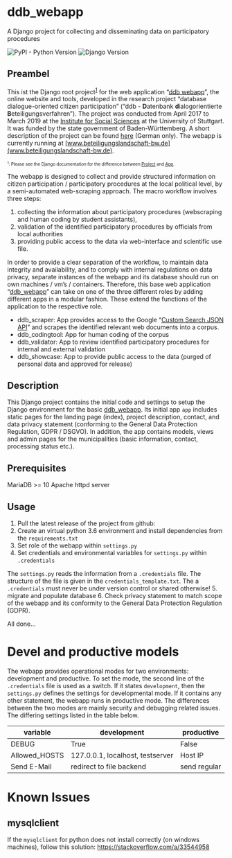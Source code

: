# ddb_webapp
A Django project for collecting and disseminating data on participatory procedures

![PyPI - Python Version](https://img.shields.io/pypi/pyversions/Django.svg) ![Django Version](https://img.shields.io/badge/Django-2.2-blue.svg)

## Preambel
This ist the Django root project<sup>[1](#myfootnote1)</sup> for the web application “[ddb webapp](https://github.com/uweremer/ddb_webapp)”, the online website and tools, developed in the research project “database dialogue-oriented citizen participation” (“ddb - **D**atenbank **d**ialogorientierte **B**eteiligungsverfahren”). The project was conducted from April 2017 to March 2019 at the [Institute for Social Sciences]( https://www.sowi.uni-stuttgart.de/index.html) at the University of Stuttgart. It was funded by the state government of Baden-Württemberg. A short description of the project can be found [here](https://www.sowi.uni-stuttgart.de/abteilungen/ps/forschung/dbb/) (German only). The webapp is currently running at [www.beteiligungslandschaft-bw.de](www.beteiligungslandschaft-bw.de).

<sub><sup>
<a name="myfootnote1"><sup>1</sup></a>: Please see the Django documentation for the difference between  [Project]( https://docs.djangoproject.com/en/2.2/intro/tutorial01/#creating-a-project) and [App](https://docs.djangoproject.com/en/2.2/intro/tutorial01/#creating-the-polls-app).</sup></sub>

The webapp is designed to collect and provide structured information on citizen participation / participatory procedures at the local political level, by a semi-automated web-scraping approach.
The macro workflow involves three steps: 
1. collecting the information about participatory procedures (webscraping and human coding by student assistants), 
2. validation of the identified participatory procedures by officials from local authorities
3. providing public access to the data via web-interface and scientific use file.

In order to provide a clear separation of the workflow, to maintain data integrity and availability, and to comply with internal regulations on data privacy, separate instances of the webapp and its database should run on own machines / vm’s / containers.
Therefore, this base web application “[ddb_webapp]( https://github.com/uweremer/ddb_webapp)” can take on one of the three different roles by adding different apps in a modular fashion. These extend the functions of the application to the respective role.

- ddb_scraper: App provides access to the Google “[Custom Search JSON API]( https://developers.google.com/custom-search/)” and scrapes the identified relevant web documents into a corpus.
- ddb_codingtool: App for human coding of the corpus 
- ddb_validator: App to review identified participatory procedures for internal and external validation
- ddb_showcase: App to provide public access to the data (purged of personal data and approved for release) 


## Description
This Django project contains the initial code and settings to setup the Django environment for the basic [ddb_webapp]( https://github.com/uweremer/ddb_webapp). Its initial app `app` includes static pages for the landing page (index), project description, contact, and data privacy statement (conforming to the General Data Protection Regulation, GDPR / DSGVO). In addition, the app contains models, views and admin pages for the municipalities (basic information, contact, processing status etc.).  


## Prerequisites
MariaDB >= 10
Apache httpd server


## Usage
1. Pull the latest release of the project from github: 
2. Create an virtual python 3.6 environment and install dependencies from the `requirements.txt`
3. Set role of the webapp within `settings.py`
4. Set credentials and environmental variables for `settings.py` within `.credentials`

The `settings.py` reads the information from a `.credentials` file. The structure of the file is given in the `credentials_template.txt`. The a `.credentials` must never be under version control or shared otherwise!
5. migrate and populate database
6. Check privacy statement to match scope of the webapp and its conformity to the General Data Protection Regulation (GDPR).  

All done...




# Devel and productive models

The webapp provides operational modes for two environments: development and productive. To set the mode, the second line of the `.credentials` file is used as a switch. If it states `development`, then the `settings.py` defines the settings for developmental mode. If it contains any other statement, the webapp runs in productive mode. The differences between the two modes are mainly security and debugging related issues. The differing settings listed in the table below.

variable | development | productive
---------|-------------|-----------
DEBUG | True | False
Allowed_HOSTS | 127.0.0.1, localhost, testserver | Host IP
Send E-Mail	| redirect to file backend | send regular


# Known Issues


## mysqlclient
If the `mysqlclient` for python does not install correctly (on windows machines), follow this solution: https://stackoverflow.com/a/33544958



